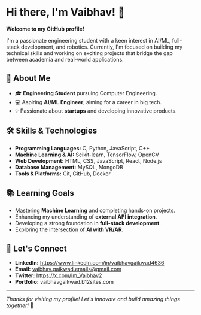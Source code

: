 # Hi there, I'm Vaibhav! 👋

**Welcome to my GitHub profile!**

I'm a passionate engineering student with a keen interest in AI/ML, full-stack development, and robotics. 
Currently, I'm focused on building my technical skills and working on exciting projects that bridge the gap between academia and real-world applications.

## 🚀 About Me
- 🎓 **Engineering Student** pursuing Computer Engineering.
- 💻 Aspiring **AI/ML Engineer**, aiming for a career in big tech.
- 💡 Passionate about **startups** and developing innovative products.

## 🛠️ Skills & Technologies
- **Programming Languages:** C, Python, JavaScript, C++
- **Machine Learning & AI:** Scikit-learn, TensorFlow, OpenCV
- **Web Development:** HTML, CSS, JavaScript, React, Node.js
- **Database Management:** MySQL, MongoDB
- **Tools & Platforms:** Git, GitHub, Docker

## 📚 Learning Goals
- Mastering **Machine Learning** and completing hands-on projects.
- Enhancing my understanding of **external API integration**.
- Developing a strong foundation in **full-stack development**.
- Exploring the intersection of **AI with VR/AR**.

## 📢 Let's Connect
- **LinkedIn:** https://www.linkedin.com/in/vaibhavgaikwad4636
- **Email:** vaibhav.gaikwad.emails@gmail.com
- **Twitter:** https://x.com/Im_Vaibhav2
- **Portfolio:** vaibhavgaikwad.b12sites.com

---

_Thanks for visiting my profile! Let's innovate and build amazing things together!_ 🚀

